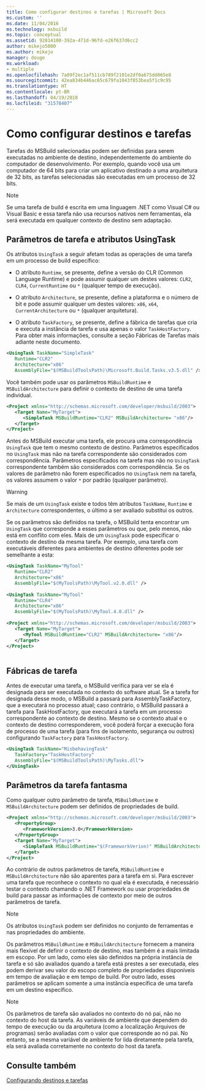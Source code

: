 ```yaml
---
title: Como configurar destinos e tarefas | Microsoft Docs
ms.custom: ''
ms.date: 11/04/2016
ms.technology: msbuild
ms.topic: conceptual
ms.assetid: 92814100-392a-471d-96fd-e26f637d6cc2
author: mikejo5000
ms.author: mikejo
manager: douge
ms.workload:
- multiple
ms.openlocfilehash: 7a09f2ec1af511cb789f2101e2df0a675dd065e8
ms.sourcegitcommit: 42ea834b446ac65c679fa1043f853bea5f1c9c95
ms.translationtype: HT
ms.contentlocale: pt-BR
ms.lasthandoff: 04/19/2018
ms.locfileid: "31578407"
---
```

# <a name="how-to-configure-targets-and-tasks"></a>Como configurar destinos e tarefas
Tarefas do MSBuild selecionadas podem ser definidas para serem executadas no ambiente de destino, independentemente do ambiente do computador de desenvolvimento. Por exemplo, quando você usa um computador de 64 bits para criar um aplicativo destinado a uma arquitetura de 32 bits, as tarefas selecionadas são executadas em um processo de 32 bits.  
  
> [!NOTE]
>  Se uma tarefa de build é escrita em uma linguagem .NET como Visual C# ou Visual Basic e essa tarefa não usa recursos nativos nem ferramentas, ela será executada em qualquer contexto de destino sem adaptação.  
  
## <a name="usingtask-attributes-and-task-parameters"></a>Parâmetros de tarefa e atributos UsingTask  
 Os atributos `UsingTask` a seguir afetam todas as operações de uma tarefa em um processo de build específico:  
  
-   O atributo `Runtime`, se presente, define a versão do CLR (Common Language Runtime) e pode assumir qualquer um destes valores: `CLR2`, `CLR4`, `CurrentRuntime` ou `*` (qualquer tempo de execução).  
  
-   O atributo `Architecture`, se presente, define a plataforma e o número de bit e pode assumir qualquer um destes valores: `x86`, `x64`, `CurrentArchitecture` ou `*` (qualquer arquitetura).  
  
-   O atributo `TaskFactory`, se presente, define a fábrica de tarefas que cria e executa a instância de tarefa e usa apenas o valor `TaskHostFactory`. Para obter mais informações, consulte a seção Fábricas de Tarefas mais adiante neste documento.  
  
```xml  
<UsingTask TaskName="SimpleTask"   
   Runtime="CLR2"  
   Architecture="x86"  
   AssemblyFile="$(MSBuildToolsPath)\Microsoft.Build.Tasks.v3.5.dll" />  
```  
  
 Você também pode usar os parâmetros `MSBuildRuntime` e `MSBuildArchitecture` para definir o contexto de destino de uma tarefa individual.  
  
```xml  
<Project xmlns="http://schemas.microsoft.com/developer/msbuild/2003">  
   <Target Name="MyTarget">  
      <SimpleTask MSBuildRuntime="CLR2" MSBuildArchitecture= "x86"/>  
   </Target>  
</Project>  
```  
  
 Antes do MSBuild executar uma tarefa, ele procura uma correspondência `UsingTask` que tem o mesmo contexto de destino.  Parâmetros especificados no `UsingTask` mas não na tarefa correspondente são considerados com correspondência.  Parâmetros especificados na tarefa mas não no `UsingTask` correspondente também são considerados com correspondência. Se os valores de parâmetro não forem especificados no `UsingTask` nem na tarefa, os valores assumem o valor `*` por padrão (qualquer parâmetro).  
  
> [!WARNING]
>  Se mais de um `UsingTask` existe e todos têm atributos `TaskName`, `Runtime` e `Architecture` correspondentes, o último a ser avaliado substitui os outros.  
  
 Se os parâmetros são definidos na tarefa, o MSBuild tenta encontrar um `UsingTask` que corresponde a esses parâmetros ou que, pelo menos, não está em conflito com eles.  Mais de um `UsingTask` pode especificar o contexto de destino da mesma tarefa.  Por exemplo, uma tarefa com executáveis diferentes para ambientes de destino diferentes pode ser semelhante a esta:  
  
```xml  
<UsingTask TaskName="MyTool"   
   Runtime="CLR2"  
   Architecture="x86"  
   AssemblyFile="$(MyToolsPath)\MyTool.v2.0.dll" />  
  
<UsingTask TaskName="MyTool"   
   Runtime="CLR4"  
   Architecture="x86"  
   AssemblyFile="$(MyToolsPath)\MyTool.4.0.dll" />  
  
<Project xmlns="http://schemas.microsoft.com/developer/msbuild/2003">  
   <Target Name="MyTarget">  
      <MyTool MSBuildRuntime="CLR2" MSBuildArchitecture= "x86"/>  
   </Target>  
</Project>  
  
```  
  
## <a name="task-factories"></a>Fábricas de tarefa  
 Antes de executar uma tarefa, o MSBuild verifica para ver se ela é designada para ser executada no contexto do software atual.  Se a tarefa for designada desse modo, o MSBuild a passará para AssemblyTaskFactory, que a executará no processo atual; caso contrário, o MSBuild passará a tarefa para TaskHostFactory, que executará a tarefa em um processo correspondente ao contexto de destino. Mesmo se o contexto atual e o contexto de destino corresponderem, você poderá forçar a execução fora de processo de uma tarefa (para fins de isolamento, segurança ou outros) configurando `TaskFactory` para `TaskHostFactory`.  
  
```xml  
<UsingTask TaskName="MisbehavingTask"   
   TaskFactory="TaskHostFactory"  
   AssemblyFile="$(MSBuildToolsPath)\MyTasks.dll">  
</UsingTask>  
```  
  
## <a name="phantom-task-parameters"></a>Parâmetros da tarefa fantasma  
 Como qualquer outro parâmetro de tarefa, `MSBuildRuntime` e `MSBuildArchitecture` podem ser definidos de propriedades de build.  
  
```xml  
<Project xmlns="http://schemas.microsoft.com/developer/msbuild/2003">  
   <PropertyGroup>  
      <FrameworkVersion>3.0</FrameworkVersion>  
   </PropertyGroup>  
   <Target Name="MyTarget">  
      <SimpleTask MSBuildRuntime="$(FrameworkVerion)" MSBuildArchitecture= "x86"/>  
   </Target>  
</Project>  
```  
  
 Ao contrário de outros parâmetros de tarefa, `MSBuildRuntime` e `MSBuildArchitecture` não são aparentes para a tarefa em si.  Para escrever uma tarefa que reconhece o contexto no qual ela é executada, é necessário testar o contexto chamando o .NET Framework ou usar propriedades de build para passar as informações de contexto por meio de outros parâmetros de tarefa.  
  
> [!NOTE]
>  Os atributos `UsingTask` podem ser definidos no conjunto de ferramentas e nas propriedades do ambiente.  
  
 Os parâmetros `MSBuildRuntime` e `MSBuildArchitecture` fornecem a maneira mais flexível de definir o contexto de destino, mas também é a mais limitada em escopo.  Por um lado, como eles são definidos na própria instância de tarefa e só são avaliados quando a tarefa está prestes a ser executada, eles podem derivar seu valor do escopo completo de propriedades disponíveis em tempo de avaliação e em tempo de build.  Por outro lado, esses parâmetros se aplicam somente a uma instância específica de uma tarefa em um destino específico.  
  
> [!NOTE]
>  Os parâmetros de tarefa são avaliados no contexto do nó pai, não no contexto do host da tarefa. As variáveis de ambiente que dependem do tempo de execução ou da arquitetura (como a localização Arquivos de programas) serão avaliadas com o valor que corresponde ao nó pai.  No entanto, se a mesma variável de ambiente for lida diretamente pela tarefa, ela será avaliada corretamente no contexto do host da tarefa.  
  
## <a name="see-also"></a>Consulte também  
 [Configurando destinos e tarefas](../msbuild/configuring-targets-and-tasks.md)
